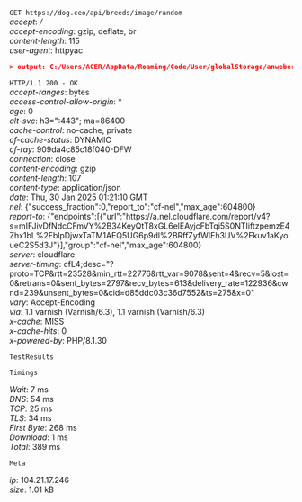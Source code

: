 `GET https://dog.ceo/api/breeds/image/random`  
*accept*: */*  
*accept-encoding*: gzip, deflate, br  
*content-length*: 115  
*user-agent*: httpyac  
  
```json  
> output: C:/Users/ACER/AppData/Roaming/Code/User/globalStorage/anweber.vscode-httpyac/.httpyac/result7_perros.json  
```  
  
`HTTP/1.1 200 - OK`  
*accept-ranges*: bytes  
*access-control-allow-origin*: *  
*age*: 0  
*alt-svc*: h3=":443"; ma=86400  
*cache-control*: no-cache, private  
*cf-cache-status*: DYNAMIC  
*cf-ray*: 909da4c85c18f040-DFW  
*connection*: close  
*content-encoding*: gzip  
*content-length*: 107  
*content-type*: application/json  
*date*: Thu, 30 Jan 2025 01:21:10 GMT  
*nel*: {"success_fraction":0,"report_to":"cf-nel","max_age":604800}  
*report-to*: {"endpoints":[{"url":"https:\/\/a.nel.cloudflare.com\/report\/v4?s=mIFJivDfNdcCFmVY%2B34KeyQtT8xGL6elEAyjcFbTqi5S0NTIiftzpemzE4Zhx1bL%2FblpDjwxTaTM1AEQ5UG6p9dl%2BRffZyfWIEh3UV%2Fkuv1aKyoueC2S5d3J"}],"group":"cf-nel","max_age":604800}  
*server*: cloudflare  
*server-timing*: cfL4;desc="?proto=TCP&rtt=23528&min_rtt=22776&rtt_var=9078&sent=4&recv=5&lost=0&retrans=0&sent_bytes=2797&recv_bytes=613&delivery_rate=122936&cwnd=239&unsent_bytes=0&cid=d85ddc03c36d7552&ts=275&x=0"  
*vary*: Accept-Encoding  
*via*: 1.1 varnish (Varnish/6.3), 1.1 varnish (Varnish/6.3)  
*x-cache*: MISS  
*x-cache-hits*: 0  
*x-powered-by*: PHP/8.1.30  
  
  
`TestResults`  
  
  
  
`Timings`  
  
*Wait*: 7 ms  
*DNS*: 54 ms  
*TCP*: 25 ms  
*TLS*: 34 ms  
*First Byte*: 268 ms  
*Download*: 1 ms  
*Total*: 389 ms  
  
  
`Meta`  
  
*ip*: 104.21.17.246  
*size*: 1.01 kB